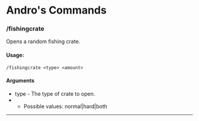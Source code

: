 # Andro's Commands

### /fishingcrate
Opens a random fishing crate.

#### Usage:
```
/fishingcrate <type> <amount>
```
#### Arguments
- type - The type of crate to open.
- - Possible values: normal|hard|both

---

